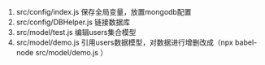 1. src/config/index.js 保存全局变量，放置mongodb配置
2. src/config/DBHelper.js 链接数据库
3. src/model/test.js 编辑users集合模型
4. src/model/demo.js 引用users数据模型，对数据进行增删改成（npx babel-node src/model/demo.js ）